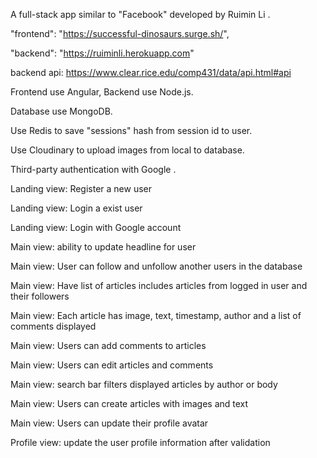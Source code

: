 A full-stack app similar to "Facebook" developed by Ruimin Li .

"frontend": "https://successful-dinosaurs.surge.sh/", 

"backend": "https://ruiminli.herokuapp.com"

backend api: https://www.clear.rice.edu/comp431/data/api.html#api

Frontend use Angular, Backend use Node.js.

Database use MongoDB.

Use Redis to save "sessions" hash from session id to user.

Use Cloudinary to upload images from local to database.

Third-party authentication with Google .

Landing view: Register a new user

Landing view: Login a exist user

Landing view: Login with Google account

Main view: ability to update headline for user

Main view: User can follow and unfollow another users in the database

Main view: Have list of articles includes articles from logged in user and their followers

Main view: Each article has image, text, timestamp, author and a list of comments displayed

Main view: Users can add comments to articles

Main view: Users can edit articles and comments

Main view: search bar filters displayed articles by author or body

Main view: Users can create articles with images and text

Main view: Users can update their profile avatar

Profile view: update the user profile information after validation
